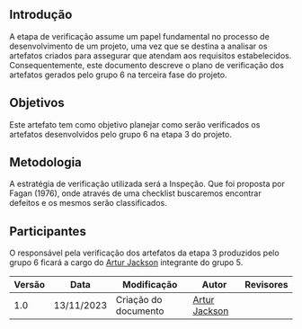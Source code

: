 ## Introdução

A etapa de verificação assume um papel fundamental no processo de desenvolvimento de um projeto, uma vez que se destina a analisar os artefatos criados para assegurar que atendam aos requisitos estabelecidos. Consequentemente, este documento descreve o plano de verificação dos artefatos gerados pelo grupo 6 na terceira fase do projeto.
 
## Objetivos

Este artefato tem como objetivo planejar como serão verificados os artefatos desenvolvidos pelo grupo 6 na etapa 3 do projeto.

## Metodologia

A estratégia de verificação utilizada será a Inspeção. Que foi proposta por Fagan (1976), onde através de uma checklist buscaremos encontrar defeitos e os mesmos serão classificados.

## Participantes

O responsável pela verificação dos artefatos da etapa 3 produzidos pelo grupo 6 ficará a cargo do [Artur Jackson](https://github.com/artur-jack) integrante do grupo 5.


 Versão | Data       | Modificação                             | Autor                         | Revisores                         |
| ------ | ---------- | --------------------------------------- | ----------------------------- | ----------------------------- |
|    1.0   |   13/11/2023   |   Criação do documento |  [Artur Jackson](https://github.com/artur-jack)| []()|